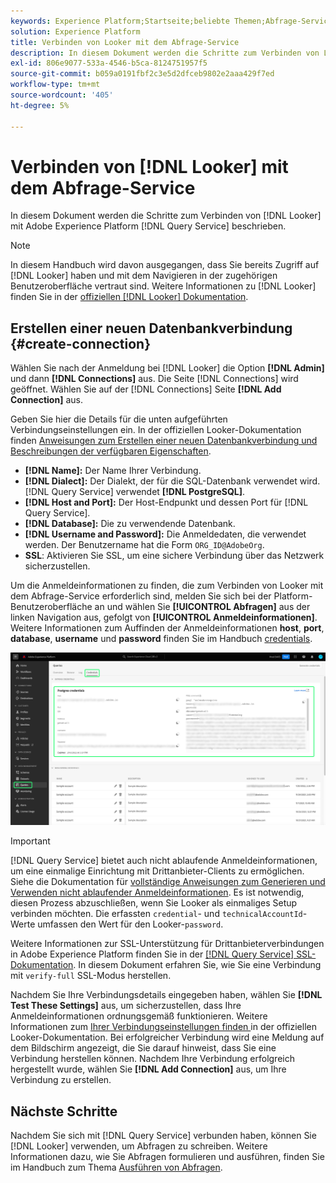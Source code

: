 ```yaml
---
keywords: Experience Platform;Startseite;beliebte Themen;Abfrage-Service;Abfrage-Service;Looker;Looker;Verbindung zum Abfrage-Service;
solution: Experience Platform
title: Verbinden von Looker mit dem Abfrage-Service
description: In diesem Dokument werden die Schritte zum Verbinden von Looker mit dem Abfrage-Service von Adobe Experience Platform erläutert.
exl-id: 806e9077-533a-4546-b5ca-8124751957f5
source-git-commit: b059a0191fbf2c3e5d2dfceb9802e2aaa429f7ed
workflow-type: tm+mt
source-wordcount: '405'
ht-degree: 5%

---
```


# Verbinden von [!DNL Looker] mit dem Abfrage-Service

In diesem Dokument werden die Schritte zum Verbinden von [!DNL Looker] mit Adobe Experience Platform [!DNL Query Service] beschrieben.

>[!NOTE]
>
> In diesem Handbuch wird davon ausgegangen, dass Sie bereits Zugriff auf [!DNL Looker] haben und mit dem Navigieren in der zugehörigen Benutzeroberfläche vertraut sind. Weitere Informationen zu [!DNL Looker] finden Sie in der [offiziellen [!DNL Looker] Dokumentation](https://docs.looker.com/).

## Erstellen einer neuen Datenbankverbindung {#create-connection}

Wählen Sie nach der Anmeldung bei [!DNL Looker] die Option **[!DNL Admin]** und dann **[!DNL Connections]** aus. Die Seite [!DNL Connections] wird geöffnet. Wählen Sie auf der [!DNL Connections] Seite **[!DNL Add Connection]** aus.

Geben Sie hier die Details für die unten aufgeführten Verbindungseinstellungen ein. In der offiziellen Looker-Dokumentation finden [ Anweisungen zum Erstellen einer neuen Datenbankverbindung und Beschreibungen der verfügbaren Eigenschaften](https://cloud.google.com/looker/docs/connecting-to-your-db#creating_a_new_database_connection).

- **[!DNL Name]:** Der Name Ihrer Verbindung.
- **[!DNL Dialect]:** Der Dialekt, der für die SQL-Datenbank verwendet wird. [!DNL Query Service] verwendet **[!DNL PostgreSQL]**.
- **[!DNL Host and Port]:** Der Host-Endpunkt und dessen Port für [!DNL Query Service].
- **[!DNL Database]:** Die zu verwendende Datenbank.
- **[!DNL Username and Password]:** Die Anmeldedaten, die verwendet werden. Der Benutzername hat die Form `ORG_ID@AdobeOrg`.
- **SSL**: Aktivieren Sie SSL, um eine sichere Verbindung über das Netzwerk sicherzustellen.

Um die Anmeldeinformationen zu finden, die zum Verbinden von Looker mit dem Abfrage-Service erforderlich sind, melden Sie sich bei der Platform-Benutzeroberfläche an und wählen Sie **[!UICONTROL Abfragen]** aus der linken Navigation aus, gefolgt von **[!UICONTROL Anmeldeinformationen]**. Weitere Informationen zum Auffinden der Anmeldeinformationen **host**, **port**, **database**, **username** und **password** finden Sie im Handbuch [credentials](../ui/credentials.md).

![Die Seite mit den Anmeldeinformationen des Arbeitsbereichs &quot;Experience Platform-Abfragen“ mit hervorgehobenen Anmeldeinformationen und den ablaufenden Anmeldeinformationen.](../images/clients/looker/query-service-credentials-page.png)

>[!IMPORTANT]
>
>[!DNL Query Service] bietet auch nicht ablaufende Anmeldeinformationen, um eine einmalige Einrichtung mit Drittanbieter-Clients zu ermöglichen. Siehe die Dokumentation für [vollständige Anweisungen zum Generieren und Verwenden nicht ablaufender Anmeldeinformationen](../ui/credentials.md#non-expiring-credentials). Es ist notwendig, diesen Prozess abzuschließen, wenn Sie Looker als einmaliges Setup verbinden möchten. Die erfassten `credential`- und `technicalAccountId`-Werte umfassen den Wert für den Looker-`password`.

Weitere Informationen zur SSL-Unterstützung für Drittanbieterverbindungen in Adobe Experience Platform finden Sie in der [[!DNL Query Service] SSL-Dokumentation](./ssl-modes.md). In diesem Dokument erfahren Sie, wie Sie eine Verbindung mit `verify-full` SSL-Modus herstellen.

Nachdem Sie Ihre Verbindungsdetails eingegeben haben, wählen Sie **[!DNL Test These Settings]** aus, um sicherzustellen, dass Ihre Anmeldeinformationen ordnungsgemäß funktionieren. Weitere Informationen zum [ Ihrer Verbindungseinstellungen finden ](https://cloud.google.com/looker/docs/connecting-to-your-db#testing_your_connection_settings) in der offiziellen Looker-Dokumentation. Bei erfolgreicher Verbindung wird eine Meldung auf dem Bildschirm angezeigt, die Sie darauf hinweist, dass Sie eine Verbindung herstellen können. Nachdem Ihre Verbindung erfolgreich hergestellt wurde, wählen Sie **[!DNL Add Connection]** aus, um Ihre Verbindung zu erstellen.

## Nächste Schritte

Nachdem Sie sich mit [!DNL Query Service] verbunden haben, können Sie [!DNL Looker] verwenden, um Abfragen zu schreiben. Weitere Informationen dazu, wie Sie Abfragen formulieren und ausführen, finden Sie im Handbuch zum Thema [Ausführen von Abfragen](../best-practices/writing-queries.md).
